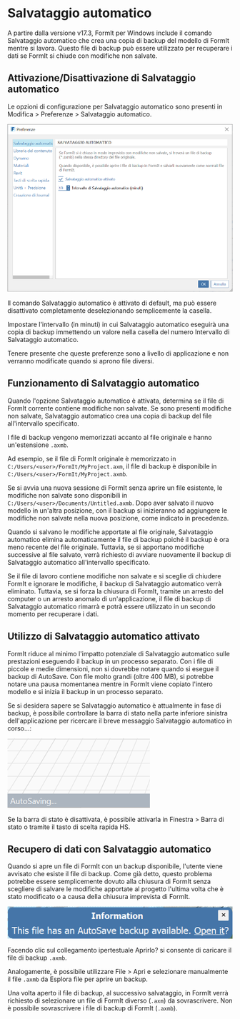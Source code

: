 # Salvataggio automatico

A partire dalla versione v17.3, FormIt per Windows include il comando Salvataggio automatico che crea una copia di backup del modello di FormIt mentre si lavora. Questo file di backup può essere utilizzato per recuperare i dati se FormIt si chiude con modifiche non salvate.

## Attivazione/Disattivazione di Salvataggio automatico

Le opzioni di configurazione per Salvataggio automatico sono presenti in Modifica > Preferenze > Salvataggio automatico.

![](<../.gitbook/assets/20190613-autosave (1).png>)

Il comando Salvataggio automatico è attivato di default, ma può essere disattivato completamente deselezionando semplicemente la casella.

Impostare l'intervallo (in minuti) in cui Salvataggio automatico eseguirà una copia di backup immettendo un valore nella casella del numero Intervallo di Salvataggio automatico.

Tenere presente che queste preferenze sono a livello di applicazione e non verranno modificate quando si aprono file diversi.

## Funzionamento di Salvataggio automatico

Quando l'opzione Salvataggio automatico è attivata, determina se il file di FormIt corrente contiene modifiche non salvate. Se sono presenti modifiche non salvate, Salvataggio automatico crea una copia di backup del file all'intervallo specificato.

I file di backup vengono memorizzati accanto al file originale e hanno un'estensione `.axmb`.

Ad esempio, se il file di FormIt originale è memorizzato in `C:/Users/<user>/FormIt/MyProject.axm`, il file di backup è disponibile in `C:/Users/<user>/FormIt/MyProject.axmb`.

Se si avvia una nuova sessione di FormIt senza aprire un file esistente, le modifiche non salvate sono disponibili in `C:/Users/<user>/Documents/Untitled.axmb`. Dopo aver salvato il nuovo modello in un'altra posizione, con il backup si inizieranno ad aggiungere le modifiche non salvate nella nuova posizione, come indicato in precedenza.

Quando si salvano le modifiche apportate al file originale, Salvataggio automatico elimina automaticamente il file di backup poiché il backup è ora meno recente del file originale. Tuttavia, se si apportano modifiche successive al file salvato, verrà richiesto di avviare nuovamente il backup di Salvataggio automatico all'intervallo specificato.

Se il file di lavoro contiene modifiche non salvate e si sceglie di chiudere FormIt e ignorare le modifiche, il backup di Salvataggio automatico verrà eliminato. Tuttavia, se si forza la chiusura di FormIt, tramite un arresto del computer o un arresto anomalo di un'applicazione, il file di backup di Salvataggio automatico rimarrà e potrà essere utilizzato in un secondo momento per recuperare i dati.

## Utilizzo di Salvataggio automatico attivato

FormIt riduce al minimo l'impatto potenziale di Salvataggio automatico sulle prestazioni eseguendo il backup in un processo separato. Con i file di piccole e medie dimensioni, non si dovrebbe notare quando si esegue il backup di AutoSave. Con file molto grandi (oltre 400 MB), si potrebbe notare una pausa momentanea mentre in FormIt viene copiato l'intero modello e si inizia il backup in un processo separato.

Se si desidera sapere se Salvataggio automatico è attualmente in fase di backup, è possibile controllare la barra di stato nella parte inferiore sinistra dell'applicazione per ricercare il breve messaggio Salvataggio automatico in corso...:

![](../.gitbook/assets/20190613-autosave-status-bar.png)

Se la barra di stato è disattivata, è possibile attivarla in Finestra > Barra di stato o tramite il 
tasto di scelta rapida HS.

## Recupero di dati con Salvataggio automatico

Quando si apre un file di FormIt con un backup disponibile, l'utente viene avvisato che esiste il file di backup. Come già detto, questo problema potrebbe essere semplicemente dovuto alla chiusura di FormIt senza scegliere di salvare le modifiche apportate al progetto l'ultima volta che è stato modificato o a causa della chiusura imprevista di FormIt.

![](../.gitbook/assets/20190613-autosave-notification.png)

Facendo clic sul collegamento ipertestuale Aprirlo? si consente di caricare il file di backup `.axmb`.

Analogamente, è possibile utilizzare File > Apri e selezionare manualmente il file `.axmb` da Esplora file per aprire un backup.

Una volta aperto il file di backup, al successivo salvataggio, in FormIt verrà richiesto di selezionare un file di FormIt diverso (`.axm`) da sovrascrivere. Non è possibile sovrascrivere i file di backup di FormIt (`.axmb`).
